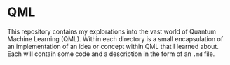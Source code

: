 # QML

This repository contains my explorations into the vast world of Quantum Machine Learning (QML). Within each directory is a small encapsulation of an implementation of an idea or concept within QML that I learned about. Each will contain some code and a description in the form of an `.md` file. 

